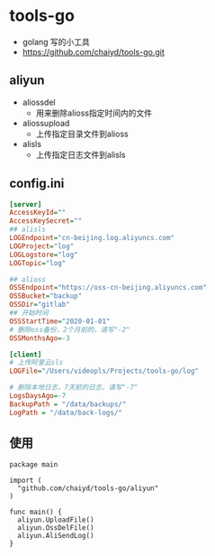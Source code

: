 # tools-go

- golang 写的小工具
- <https://github.com/chaiyd/tools-go.git>

## aliyun

- aliossdel
  - 用来删除alioss指定时间内的文件
- aliossupload
  - 上传指定目录文件到alioss
- alisls
  - 上传指定日志文件到alisls
  
## config.ini

```ini
[server]
AccessKeyId=""
AccessKeySecret=""
## alisls
LOGEndpoint="cn-beijing.log.aliyuncs.com"
LOGProject="log"
LOGLogstore="log"
LOGTopic="log"

## alioss
OSSEndpoint="https://oss-cn-beijing.aliyuncs.com"
OSSBucket="backup"
OSSDir="gitlab"
## 开始时间
OSSStartTime="2020-01-01"
# 删除oss备份，2个月前的，请写"-2"
OSSMonthsAgo=-3

[client]
# 上传阿里云sls
LOGFile="/Users/videopls/Projects/tools-go/log"

# 删除本地日志，7天前的日志，请写"-7"
LogsDaysAgo=-7
BackupPath = "/data/backups/"
LogPath = "/data/back-logs/"
```

## 使用

```golang
package main

import (
  "github.com/chaiyd/tools-go/aliyun"
)

func main() {
  aliyun.UploadFile()
  aliyun.OssDelFile()
  aliyun.AliSendLog()
}

```
